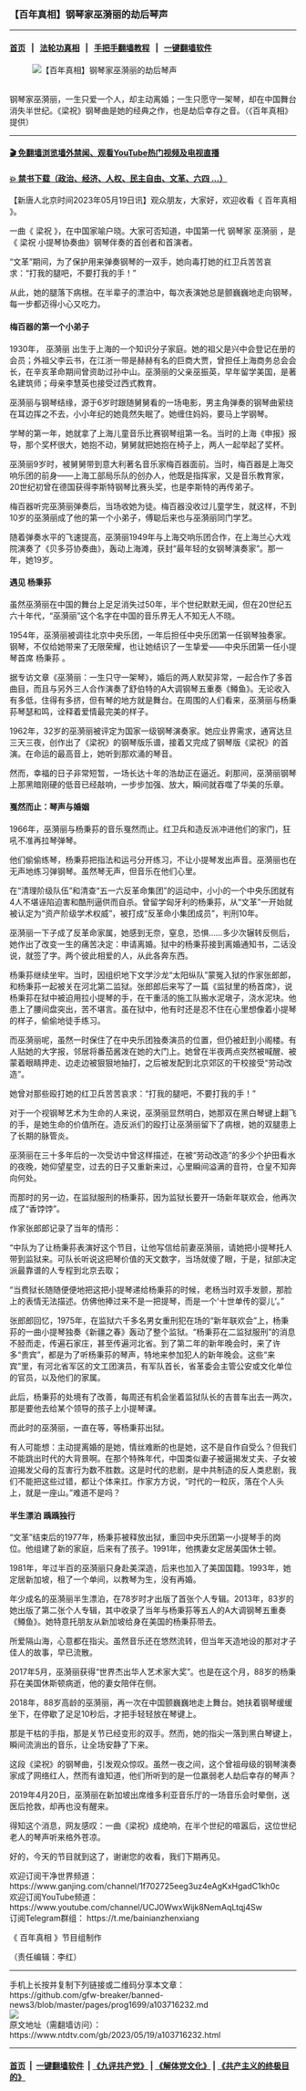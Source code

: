 ### 【百年真相】钢琴家巫漪丽的劫后琴声
------------------------

#### [首页](https://github.com/gfw-breaker/banned-news3/blob/master/README.md) &nbsp;&nbsp;|&nbsp;&nbsp; [法轮功真相](https://github.com/begood0513/basic/blob/master/README.md)  &nbsp;&nbsp;|&nbsp;&nbsp; [手把手翻墙教程](https://github.com/gfw-breaker/guides/wiki)  &nbsp;&nbsp;|&nbsp;&nbsp; [一键翻墙软件](https://github.com/gfw-breaker/nogfw/blob/master/README.md)  



<div><div class="featured_image">
 <figure>
  <img alt="【百年真相】钢琴家巫漪丽的劫后琴声" src="https://i.ntdtv.com/assets/uploads/2023/05/id103716246-maxresdefault-800x450.jpg"/>
 </figure><br/>
 <span class="caption">
  钢琴家巫漪丽，一生只爱一个人，却主动离婚；一生只愿守一架琴，却在中国舞台消失半世纪。《梁祝》钢琴曲是她的经典之作，也是劫后幸存之音。（《百年真相》提供）
 </span>
</div>
</div><hr/>

#### [ 🎬  免翻墙浏览墙外禁闻、观看YouTube热门视频及电视直播](https://github.com/gfw-breaker/HelloWorld)

#### [ 💥  禁书下载（政治、经济、人权、民主自由、文革、六四 ...）](https://github.com/gfw-breaker/books/blob/master/README.md)

<div><div class="post_content" itemprop="articleBody">
 <p>
  【新唐人北京时间2023年05月19日讯】观众朋友，大家好，欢迎收看《
  <ok href="https://www.ntdtv.com/gb/百年真相.htm">
   百年真相
  </ok>
  》。
 </p>
 <div class="post_content" id="artbody">
  <p>
   一曲《
   <ok href="https://www.ntdtv.com/gb/梁祝.htm">
    梁祝
   </ok>
   》，在中国家喻户晓。大家可否知道，中国第一代
   <ok href="https://www.ntdtv.com/gb/钢琴家.htm">
    钢琴家
   </ok>
   <ok href="https://www.ntdtv.com/gb/巫漪丽.htm">
    巫漪丽
   </ok>
   ，是《
   <ok href="https://www.ntdtv.com/gb/梁祝.htm">
    梁祝
   </ok>
   小提琴协奏曲》钢琴伴奏的首创者和首演者。
  </p>
  <p>
   “文革”期间，为了保护用来弹奏钢琴的一双手，她向毒打她的红卫兵苦苦哀求：“打我的腿吧，不要打我的手！”
  </p>
  <p>
   从此，她的腿落下病根。在半辈子的漂泊中，每次表演她总是颤巍巍地走向钢琴，每一步都迈得小心又吃力。
  </p>
  <p>
  </p>
  <p>
   <h4>
    梅百器的第一个小弟子
   </h4>
   <p>
    1930年，
    <ok href="https://www.ntdtv.com/gb/巫漪丽.htm">
     巫漪丽
    </ok>
    出生于上海的一个知识分子家庭。她的祖父是兴中会登记在册的会员；外祖父李云书，在江浙一带是赫赫有名的巨商大贾，曾担任上海商务总会会长，在辛亥革命期间曾资助过孙中山。巫漪丽的父亲巫振英，早年留学美国，是著名建筑师；母亲李慧英也接受过西式教育。
   </p>
   <p>
    巫漪丽与钢琴结缘，源于6岁时跟随舅舅看的一场电影，男主角弹奏的钢琴曲萦绕在耳边挥之不去，小小年纪的她竟然失眠了。她缠住妈妈，要马上学钢琴。
   </p>
   <p>
    学琴的第一年，她就拿了上海儿童音乐比赛钢琴组第一名。当时的上海《申报》报导，那个奖杯很大，她抱不动，舅舅就把她抱在椅子上，两人一起举起了奖杯。
   </p>
   <p>
    巫漪丽9岁时，被舅舅带到意大利著名音乐家梅百器面前。当时，梅百器是上海交响乐团的前身——上海工部局乐队的创办人，他既是指挥家，又是音乐教育家，20世纪初曾在德国获得李斯特钢琴比赛头奖，也是李斯特的再传弟子。
   </p>
   <p>
    梅百器听完巫漪丽弹奏后，当场收她为徒。梅百器没收过儿童学生，就这样，不到10岁的巫漪丽成了他的第一个小弟子，傅聪后来也与巫漪丽同门学艺。
   </p>
   <p>
    随着弹奏水平的飞速提高，巫漪丽1949年与上海交响乐团合作，在上海兰心大戏院演奏了《贝多芬协奏曲》，轰动上海滩，获封“最年轻的女钢琴演奏家”。那一年，她19岁。
   </p>
   <h4>
    遇见
    <ok href="https://www.ntdtv.com/gb/杨秉荪.htm">
     杨秉荪
    </ok>
   </h4>
   <p>
    虽然巫漪丽在中国的舞台上足足消失过50年，半个世纪默默无闻，但在20世纪五六十年代，“巫漪丽”这个名字在中国的音乐界无人不知无人不晓。
   </p>
   <p>
    1954年，巫漪丽被调往北京中央乐团，一年后担任中央乐团第一任钢琴独奏家。钢琴，不仅给她带来了无限荣耀，也让她结识了一生挚爱——中央乐团第一任小提琴首席
    <ok href="https://www.ntdtv.com/gb/杨秉荪.htm">
     杨秉荪
    </ok>
    。
   </p>
   <p>
    据​​专访文章《巫漪丽：一生只守一架琴》，婚后的两人默契非常，一起合作了多首曲目，而且与另外三人合作演奏了舒伯特的A大调钢琴五重奏《鳟鱼》。无论收入有多低，住得有多挤，但有琴的地方就是舞台。在周围的人们看来，巫漪丽与杨秉荪琴瑟和鸣，诠释着爱情最完美的样子。
   </p>
   <p>
    1962年，32岁的巫漪丽被评定为国家一级钢琴演奏家。她应业界需求，通宵达旦三天三夜，创作出了《梁祝》的钢琴版乐谱，接着又完成了钢琴版《梁祝》的首演。在命运的最高音上，她听到那欢涌的琴音。
   </p>
   <p>
    然而，幸福的日子非常短暂，一场长达十年的浩劫正在逼近。刹那间，巫漪丽钢琴上那黑暗刚硬的低音已经敲响，一步步加强、放大，瞬间就吞噬了华美的乐章。
   </p>
   <h4>
    戛然而止：琴声与婚姻
   </h4>
   <p>
    1966年，巫漪丽与杨秉荪的音乐戛然而止。红卫兵和造反派冲进他们的家门，狂吼不准再拉琴弹琴。
   </p>
   <p>
    他们偷偷练琴，杨秉荪把指法和运弓分开练习，不让小提琴发出声音。巫漪丽也在无声地练习弹钢琴。虽然琴无声，但音乐在他们心里。
   </p>
   <p>
    在“清理阶级队伍”和清查“五一六反革命集团”的运动中，小小的一个中央乐团就有4人不堪诬陷迫害和酷刑逼供而自杀。曾留学匈牙利的杨秉荪，从“文革”一开始就被认定为“资产阶级学术权威”，被打成“反革命小集团成员”，判刑10年。
   </p>
   <p>
    巫漪丽一下子成了反革命家属，她感到无奈，窒息，恐惧……多少次辗转反侧后，她作出了改变一生的痛苦决定：申请离婚。狱中的杨秉荪接到离婚通知书，二话没说，就签了字。两个彼此相爱的人，从此各奔东西。
   </p>
   <p>
    杨秉荪继续坐牢。当时，因组织地下文学沙龙“太阳纵队”蒙冤入狱的作家张郎郎，和杨秉荪一起被关在河北第二监狱。张郎郎后来写了一篇《监狱里的杨首席》，说杨秉荪在狱中被迫用拉小提琴的手，在干重活的施工队搬水泥墩子，浇水泥块。他患上了腰间盘突出，苦不堪言。虽在狱中，他有时还是忍不住在心里想像着小提琴的样子，偷偷地徒手练习。
   </p>
   <p>
    而巫漪丽呢，虽然一时保住了在中央乐团独奏演员的位置，但仍被赶到小阁楼。有人贴她的大字报，邻居将番茄酱泼在她的大门上。她曾在半夜两点突然被喊醒、被蒙着眼睛押走、边走边被狠狠地抽打，之后被发配到北京郊区的干校接受“劳动改造”。
   </p>
   <p>
    她曾对那些殴打她的红卫兵苦苦哀求：“打我的腿吧，不要打我的手！”
   </p>
   <p>
    对于一个视钢琴艺术为生命的人来说，巫漪丽显然明白，她那双在黑白琴键上翻飞的手，是她生命的价值所在。造反派们的殴打让巫漪丽留下了病根，她的双腿患上了长期的脉管炎。
   </p>
   <p>
    巫漪丽在三十多年后的一次受访中曾这样描述，在被“劳动改造”的多少个护田看水的夜晚，她仰望星空，过去的日子又重新来过，心里瞬间溢满的音符，仓皇不知奔向何处。
   </p>
   <p>
    而那时的另一边，在监狱服刑的杨秉荪，因为监狱长要开一场新年联欢会，他再次成了“香饽饽”。
   </p>
   <p>
    作家张郎郎记录了当年的情形：
   </p>
   <p>
    “中队为了让杨秉荪表演好这个节目，让他写信给前妻巫漪丽，请她把小提琴托人带到监狱来。可队长听说这把琴价值的天文数字，当场就傻了眼，于是，狱部决定派最靠谱的人专程到北京去取；
   </p>
   <p>
    “当费狱长随随便便地把这把小提琴递给杨秉荪的时候，老杨当时双手发颤，那脸上的表情无法描述。仿佛他捧过来不是一把提琴，而是一个‘十世单传的婴儿’。”
   </p>
   <p>
    张郎郎回忆，1975年，在监狱六千多名男女重刑犯在场的“新年联欢会”上，杨秉荪的一曲小提琴独奏《新疆之春》轰动了整个监狱。“杨秉荪在二监狱服刑”的消息不胫而走，传遍石家庄，甚至传遍河北省。到了第二年的新年晚会时，来了许多“贵宾”，都是为了听杨秉荪的琴声，特地来参加犯人的新年晚会。这些“来宾”里，有河北省军区的文工团演员，有军队首长，省革委会主管公安或文化单位的官员，以及他们的家属。
   </p>
   <p>
    此后，杨秉荪的处境有了改善，每周还有机会坐着监狱队长的吉普车出去一两次，那是要他去给某个领导的孩子上小提琴课。
   </p>
   <p>
    而此时的巫漪丽，一直在等，等杨秉荪出狱。
   </p>
   <p>
    有人可能想：主动提离婚的是她，情丝难断的也是她，这不是自作自受么？但我们不能跳出时代的大背景啊。在那个特殊年代，中国类似妻子被逼揭发丈夫、子女被迫揭发父母的互害行为数不胜数。这是时代的悲剧，是中共制造的反人类悲剧，我们不能把这些过错，都让个体来扛。作家方方说，“时代的一粒灰，落在个人头上，就是一座山。”难道不是吗？
   </p>
   <p>
   </p>
   <p>
    <h4>
     半生漂泊 踽踽独行
    </h4>
    <p>
     “文革”结束后的1977年，杨秉荪被释放出狱，重回中央乐团第一小提琴手的岗位。他组建了新的家庭，后来有了孩子。1991年，他携妻女定居美国休士顿。
    </p>
    <p>
     1981年，年过半百的巫漪丽只身赴美深造，后来也加入了美国国籍。1993年，她定居新加坡，租了一个单间，以教琴为生，没有再婚。
    </p>
    <p>
     年少成名的巫漪丽半生漂泊，在78岁时才出版了首张个人专辑。2013年，83岁的她出版了第二张个人专辑，其中收录了当年与杨秉荪等五人的A大调钢琴五重奏《鳟鱼》。她特意托朋友从新加坡给身在美国的杨秉荪带去。
    </p>
    <p>
     所爱隔山海，心意都在指尖。虽然音乐还在悠然流转，但当年天造地设的那对才子佳人的故事，早已流散。
    </p>
    <p>
     2017年5月，巫漪丽获得“世界杰出华人艺术家大奖”。也是在这个月，88岁的杨秉荪在美国休斯顿病逝，他的妻女陪伴在侧。
    </p>
    <p>
     2018年，88岁高龄的巫漪丽，再一次在中国颤巍巍地走上舞台。她扶着钢琴缓缓坐下，在停歇了足足10秒后，才把手轻轻放在琴键上。
    </p>
    <p>
     那是干枯的手指，那是关节已经变形的双手。然而，她的指尖一落到黑白琴键上，瞬间流淌出的音乐，让全场安静了下来。
    </p>
    <p>
     这段《梁祝》的钢琴曲，引发观众惊叹。虽然一夜之间，这个曾祖母级的钢琴演奏家成了网络红人，然而有谁知道，他们所听到的是一位羸弱老人劫后幸存的琴声？
    </p>
    <p>
     2019年4月20日，巫漪丽在新加坡出席维多利亚音乐厅的一场音乐会时晕倒，送医后抢救，却再也没有醒来。
    </p>
    <p>
     得知这个消息，网友感叹：一曲《梁祝》成绝响，在半个世纪的喧嚣后，这位世纪老人的琴声听来格外苍凉。
    </p>
    <p>
     好的，今天的节目就到这了，谢谢您的收看，我们下期再见。
    </p>
    <p>
     欢迎订阅干净世界频道：
     <ok href="https://www.ganjing.com/channel/1f702725eeg3uz4eAgKxHgadC1kh0c">
      https://www.ganjing.com/channel/1f702725eeg3uz4eAgKxHgadC1kh0c
     </ok>
     <br/>
     欢迎订阅YouTube频道：
     <ok href="https://www.youtube.com/channel/UCJ0WwxWijk8NemAqLtqj4Sw">
      https://www.youtube.com/channel/UCJ0WwxWijk8NemAqLtqj4Sw
     </ok>
     <br/>
     订阅Telegram群组：
     <ok href="https://t.me/bainianzhenxiang">
      https://t.me/bainianzhenxiang
     </ok>
    </p>
    <p>
     《
     <ok href="https://www.ntdtv.com/gb/百年真相.htm">
      百年真相
     </ok>
     》节目组制作
    </p>
    <p>
     （责任编辑：李红）
    </p>
   </p>
  </p>
 </div>
 <div class="single_ad">
 </div>
</div>
</div>
<hr/>
手机上长按并复制下列链接或二维码分享本文章：<br/>
https://github.com/gfw-breaker/banned-news3/blob/master/pages/prog1699/a103716232.md <br/>
<a href='https://github.com/gfw-breaker/banned-news3/blob/master/pages/prog1699/a103716232.md'><img src='https://github.com/gfw-breaker/banned-news3/blob/master/pages/prog1699/a103716232.md.png'/></a> <br/>
原文地址（需翻墙访问）：https://www.ntdtv.com/gb/2023/05/19/a103716232.html


------------------------
#### [首页](https://github.com/gfw-breaker/banned-news3/blob/master/README.md) &nbsp;|&nbsp; [一键翻墙软件](https://github.com/gfw-breaker/nogfw/blob/master/README.md) &nbsp;| [《九评共产党》](https://github.com/gfw-breaker/9ping.md/blob/master/README.md#九评之一评共产党是什么) | [《解体党文化》](https://github.com/gfw-breaker/jtdwh.md/blob/master/README.md) | [《共产主义的终极目的》](https://github.com/gfw-breaker/gczydzjmd.md/blob/master/README.md)


<img src='http://gfw-breaker.win/banned-news3/pages/prog1699/a103716232.md' width='0px' height='0px'/>